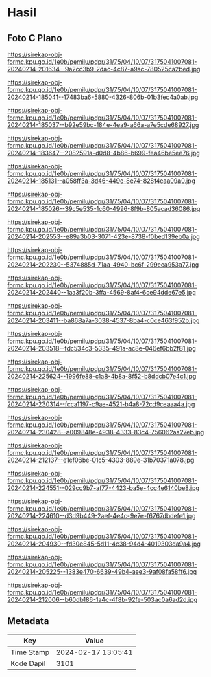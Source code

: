 # Hasil

## Foto C Plano

https://sirekap-obj-formc.kpu.go.id/1e0b/pemilu/pdpr/31/75/04/10/07/3175041007081-20240214-201634--9a2cc3b9-2dac-4c87-a9ac-780525ca2bed.jpg

https://sirekap-obj-formc.kpu.go.id/1e0b/pemilu/pdpr/31/75/04/10/07/3175041007081-20240214-185041--17483ba6-5880-4326-806b-01b3fec4a0ab.jpg

https://sirekap-obj-formc.kpu.go.id/1e0b/pemilu/pdpr/31/75/04/10/07/3175041007081-20240214-185037--b92e59bc-184e-4ea9-a66a-a7e5cde68927.jpg

https://sirekap-obj-formc.kpu.go.id/1e0b/pemilu/pdpr/31/75/04/10/07/3175041007081-20240214-183647--2082591a-d0d8-4b86-b699-fea46be5ee76.jpg

https://sirekap-obj-formc.kpu.go.id/1e0b/pemilu/pdpr/31/75/04/10/07/3175041007081-20240214-185131--a058ff3a-3d46-449e-8e74-828f4eaa09a0.jpg

https://sirekap-obj-formc.kpu.go.id/1e0b/pemilu/pdpr/31/75/04/10/07/3175041007081-20240214-185026--39c5e535-1c60-4996-8f9b-805acad36086.jpg

https://sirekap-obj-formc.kpu.go.id/1e0b/pemilu/pdpr/31/75/04/10/07/3175041007081-20240214-202553--e89a3b03-3071-423e-8738-f0bed139eb0a.jpg

https://sirekap-obj-formc.kpu.go.id/1e0b/pemilu/pdpr/31/75/04/10/07/3175041007081-20240214-202230--5374885d-71aa-4940-bc6f-299eca953a77.jpg

https://sirekap-obj-formc.kpu.go.id/1e0b/pemilu/pdpr/31/75/04/10/07/3175041007081-20240214-202440--1aa3f20b-3ffa-4569-8af4-6ce94dde67e5.jpg

https://sirekap-obj-formc.kpu.go.id/1e0b/pemilu/pdpr/31/75/04/10/07/3175041007081-20240214-203411--ba868a7a-3038-4537-8ba4-c0ce463f952b.jpg

https://sirekap-obj-formc.kpu.go.id/1e0b/pemilu/pdpr/31/75/04/10/07/3175041007081-20240214-203518--fdc534c3-5335-491a-ac8e-046ef6bb2f81.jpg

https://sirekap-obj-formc.kpu.go.id/1e0b/pemilu/pdpr/31/75/04/10/07/3175041007081-20240214-225624--1996fe88-c1a8-4b8a-8f52-b8ddcb07e4c1.jpg

https://sirekap-obj-formc.kpu.go.id/1e0b/pemilu/pdpr/31/75/04/10/07/3175041007081-20240214-230314--fcca1197-c9ae-4521-b4a8-72cd9ceaaa4a.jpg

https://sirekap-obj-formc.kpu.go.id/1e0b/pemilu/pdpr/31/75/04/10/07/3175041007081-20240214-230428--a009848e-4938-4333-83c4-756062aa27eb.jpg

https://sirekap-obj-formc.kpu.go.id/1e0b/pemilu/pdpr/31/75/04/10/07/3175041007081-20240214-212137--e1ef06be-01c5-4303-889e-31b70371a078.jpg

https://sirekap-obj-formc.kpu.go.id/1e0b/pemilu/pdpr/31/75/04/10/07/3175041007081-20240214-224551--029cc9b7-af77-4423-ba5e-4cc4e6140be8.jpg

https://sirekap-obj-formc.kpu.go.id/1e0b/pemilu/pdpr/31/75/04/10/07/3175041007081-20240214-224610--d3d9b449-2aef-4e4c-9e7e-f6767dbdefe1.jpg

https://sirekap-obj-formc.kpu.go.id/1e0b/pemilu/pdpr/31/75/04/10/07/3175041007081-20240214-204930--fd30e845-5d11-4c38-94d4-4019303da9a4.jpg

https://sirekap-obj-formc.kpu.go.id/1e0b/pemilu/pdpr/31/75/04/10/07/3175041007081-20240214-205225--1383e470-6639-49b4-aee3-9af08fa58ff6.jpg

https://sirekap-obj-formc.kpu.go.id/1e0b/pemilu/pdpr/31/75/04/10/07/3175041007081-20240214-212006--b60db186-1a4c-4f8b-92fe-503ac0a6ad2d.jpg


## Metadata

| Key        | Value               |
| ---------- | ------------------- |
| Time Stamp | 2024-02-17 13:05:41 |
| Kode Dapil | 3101                |



